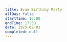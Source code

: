 ```yaml
---
title: Evan Birthday Party
allDay: false
startTime: 16:00
endTime: 17:30
date: 2025-02-01
completed: null
---
```

